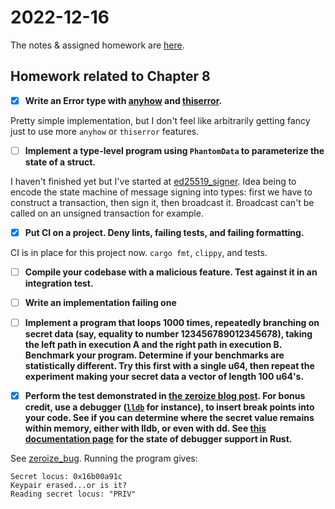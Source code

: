 # 2022-12-16

The notes & assigned homework are [here](https://uncloak.org/courses/rust+cryptography+engineering/course-2022-12-30+Session+5+Notes).

## Homework related to Chapter 8

* [x] **Write an Error type with [anyhow](https://docs.rs/anyhow/latest/anyhow/) and [thiserror](https://docs.rs/thiserror/1.0.37/thiserror/).**

Pretty simple implementation, but I don't feel like arbitrarily getting fancy just to use more `anyhow` or `thiserror` features.

* [ ] **Implement a type-level program using `PhantomData` to parameterize the state of a struct.**

I haven't finished yet but I've started at [ed25519_signer](./ed25519_signer/). Idea being to encode the state machine of message signing into types: first we have to construct a transaction, then sign it, then broadcast it. Broadcast can't be called on an unsigned transaction for example.


* [x] **Put CI on a project. Deny lints, failing tests, and failing formatting.**

CI is in place for this project now. `cargo fmt`, `clippy`, and tests.

* [ ] **Compile your codebase with a malicious feature. Test against it in an integration test.**

* [ ] **Write an implementation failing one**

* [ ] **Implement a program that loops 1000 times, repeatedly branching on secret data (say, equality to number 123456789012345678), taking the left path in execution A and the right path in execution B. Benchmark your program. Determine if your benchmarks are statistically different. Try this first with a single u64, then repeat the experiment making your secret data a vector of length 100 u64's.**

* [x] **Perform the test demonstrated in [the zeroize blog post](https://benma.github.io/2020/10/16/rust-zeroize-move.html). For bonus credit, use a debugger ([`lldb`](https://marketplace.visualstudio.com/items?itemName=vadimcn.vscode-lldb) for instance), to insert break points into your code. See if you can determine where the secret value remains within memory, either with lldb, or even with dd. See [this documentation page](https://rustc-dev-guide.rust-lang.org/debugging-support-in-rustc.html) for the state of debugger support in Rust.**

See [zeroize_bug](./zeroize_bug/). Running the program gives:
```
Secret locus: 0x16b00a91c
Keypair erased...or is it?
Reading secret locus: "PRIV"
```